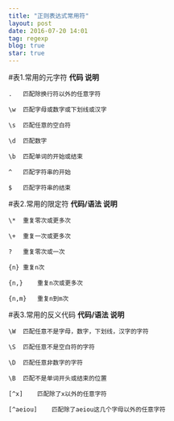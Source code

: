 ```yaml
---
title: "正则表达式常用符"
layout: post
date: 2016-07-20 14:01
tag: regexp
blog: true
star: true
---
```

#表1.常用的元字符
**代码	说明**
	
	.	匹配除换行符以外的任意字符
	
	\w	匹配字母或数字或下划线或汉字
	
	\s	匹配任意的空白符
	
	\d	匹配数字
	
	\b	匹配单词的开始或结束
	
	^	匹配字符串的开始

	$	匹配字符串的结束


#表2.常用的限定符
**代码/语法	说明**

    \*	重复零次或更多次 
	
	\+	重复一次或更多次
	
	?	重复零次或一次
	
	{n}	重复n次
	
	{n,}	重复n次或更多次
	
	{n,m}	重复n到m次 
	

#表3.常用的反义代码
**代码/语法	说明**


	\W	匹配任意不是字母，数字，下划线，汉字的字符

	\S	匹配任意不是空白符的字符

	\D	匹配任意非数字的字符

	\B	匹配不是单词开头或结束的位置

	[^x]	匹配除了x以外的任意字符

	[^aeiou]	匹配除了aeiou这几个字母以外的任意字符

